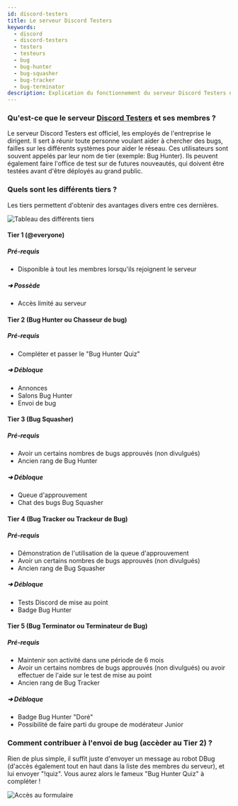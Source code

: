 ```yaml
---
id: discord-testers
title: Le serveur Discord Testers
keywords:
  - discord
  - discord-testers
  - testers
  - testeurs
  - bug
  - bug-hunter
  - bug-squasher
  - bug-tracker
  - bug-terminator
description: Explication du fonctionnement du serveur Discord Testers et de ses utilisateurs
---
```


### Qu'est-ce que le serveur [Discord Testers](https://discord.gg/discord-testers) et ses membres ?
Le serveur Discord Testers est officiel, les employés de l'entreprise le dirigent. Il sert à réunir toute personne voulant aider à chercher des bugs, failles sur les différents systèmes pour aider le réseau. Ces utilisateurs sont souvent appelés par leur nom de tier (exemple: Bug Hunter). Ils peuvent également faire l'office de test sur de futures nouveautés, qui doivent être testées avant d'être déployés au grand public.

### Quels sont les différents tiers ?
Les tiers permettent d'obtenir des avantages divers entre ces dernières.

![Tableau des différents tiers](https://i.discord.fr/sab.png)

#### Tier 1 (@everyone)
##### Pré-requis
* Disponible à tout les membres lorsqu'ils rejoignent le serveur
##### ➜ Possède
* Accès limité au serveur

#### Tier 2 (Bug Hunter ou Chasseur de bug)
##### Pré-requis
* Compléter et passer le "Bug Hunter Quiz"
##### ➜ Débloque
* Annonces
* Salons Bug Hunter
* Envoi de bug

#### Tier 3 (Bug Squasher)
##### Pré-requis
* Avoir un certains nombres de bugs approuvés (non divulgués)
* Ancien rang de Bug Hunter
##### ➜ Débloque
* Queue d'approuvement
* Chat des bugs Bug Squasher

#### Tier 4 (Bug Tracker ou Trackeur de Bug)
##### Pré-requis
* Démonstration de l'utilisation de la queue d'approuvement
* Avoir un certains nombres de bugs approuvés (non divulgués)
* Ancien rang de Bug Squasher
##### ➜ Débloque
* Tests Discord de mise au point
* Badge Bug Hunter

#### Tier 5 (Bug Terminator ou Terminateur de Bug)
##### Pré-requis
* Maintenir son activité dans une période de 6 mois
* Avoir un certains nombres de bugs approuvés (non divulgués) ou avoir effectuer de l'aide sur le test de mise au point
* Ancien rang de Bug Tracker
##### ➜ Débloque
* Badge Bug Hunter "Doré"
* Possibilité de faire parti du groupe de modérateur Junior

### Comment contribuer à l'envoi de bug (accèder au Tier 2) ?
Rien de plus simple, il suffit juste d'envoyer un message au robot DBug (d'accès également tout en haut dans la liste des membres du serveur), et lui envoyer "!quiz". Vous aurez alors le fameux "Bug Hunter Quiz" à compléter !

![Accès au formulaire](https://i.discord.fr/yD2.png)

